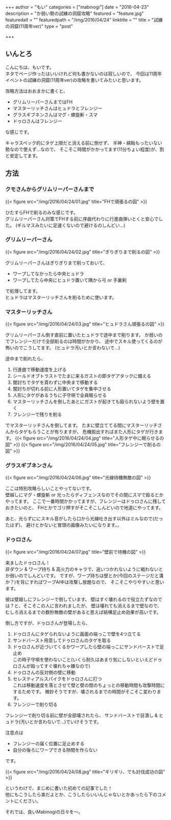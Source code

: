 +++
author = "もい"
categories = ["mabinogi"]
date = "2016-04-23"
description = "か弱い勢の試練の洞窟攻略"
featured = "feature.jpg"
featuredalt = ""
featuredpath = "/img/2016/04/24"
linktitle = ""
title = "試練の洞窟(11周年ver)"
type = "post"

+++

## いんとろ
こんにちは、もいです。  
ネタでページ作ったはいいけれど何も書かないのは寂しいので、
今回は11周年イベントの試練の洞窟(11周年ver)の攻略を書いてみたいと思います。

攻略方法はおおまかに書くと、

- グリムリーパーさんまではFH
- マスターリッチさんはヒュドラとフレンジー
- グラスギブネンさんはマグ・螺旋斬・スマ
- ドゥロさんはフレンジー

な感じです。

キャラスペック的にタゲ上限だと消える前に倒せず、
半神・綿飴もったいない勢なので使えず…なので、
そこそこ時間がかかってます(11分ちょい程度)が、割と安定してます。


## 方法
### クモさんからグリムリーパーさんまで
{{< figure src="/img/2016/04/24/01.jpg" title="FHで頑張るの図" >}}

ひたすらFHで削るのみな感じです。  
グリムリーパーさん対策でFHする前に序曲代わりに行進曲弾いとくと安心でした。
(ギルマスみたいに足速くないので避けるのしんどい…)


### グリムリーパーさん
{{< figure src="/img/2016/04/24/02.jpg" title="ぎりぎりまで削るの図" >}}

グリムリーパーさんはぎりぎりまで削っておいて、

- ワープしてなかったら中央ヒュドラ
- ワープしてたら中央にヒュドラ置いて隅から弓 or 手裏剣

で処理してます。  
ヒュドラはマスターリッチさんを削るために使います。

### マスターリッチさん
{{< figure src="/img/2016/04/24/03.jpg" title="ヒュドラさん頑張るの図" >}}

グリムリーパーさん倒す直前に置いたヒュドラで途中まで削ります。
か弱いのでフレンジーだけで全部削るのは時間がかかり、
途中でスキル使ってくるのが怖いのでこうしてます。
(ヒュドラ汚いとか言わないで…)

途中まで削れたら、

1. 行進曲で移動速度を上げる
2. シールドオブトラストでたまに来るガストの即タゲアタックに備える
3. 闇討ちでタゲを貰わずに中央まで移動する
4. 闇討ちが切れる前に人形置いてタゲを集中させる
5. 人形にタゲがあるうちに子守唄で全員眠らせる
6. マスターリッチさんを倒したあとにガストが起きても殴られないよう壁を置く
7. フレンジーで残りを削る

でマスターリッチさんを倒してます。
たまに壁立ててる間にマスターリッチさんからタゲもらうことが有りますが、
危機脱出すればまた人形にタゲが行きます。
{{< figure src="/img/2016/04/24/04.jpg" title="人形タゲ中に眠らせるの図" >}}
{{< figure src="/img/2016/04/24/05.jpg" title="フレンジーで削るの図" >}}

### グラスギブネンさん
{{< figure src="/img/2016/04/24/06.jpg" title="光線待機無敵の図" >}}

ここは特別攻略らしいことやってないです。  
壁越しにマグ・螺旋斬 or 光ったらディフェンスなのでその間にスマで殴るとかやってます。
ここで一番時間かかってますが、フレンジーはドゥロさんに残しておきたいのと、
FHとかでゴリ押すがそこそこしんどいので地道にやってます。

あと、光らずににスキル音がしたら口から光線吐き出す以外はミルなので(だったはず)、
避けとかないと冒頭の画像みたいになります。。

### ドゥロさん
{{< figure src="/img/2016/04/24/07.jpg" title="壁前で待機の図" >}}

来ましたドゥロさん！  
非ダウン & ワープ持ち & 高火力のキャラで、追いつかれないように戦わないと
か弱いのでしんどいです。
ですが、ワープ持ちは壁とか(今回のステージだと溝か？)を背にすればワープAI中は攻撃し放題なので、
そこそこやりやすいと思います。

彼は壁越しにフレンジーで倒しています。
壁はすぐ壊れるので役立たずなのでは？と、そこそこの人に言われましたが、
壁は壊れても消えるまで壁なので、むしろ消えるまでの数秒無敵の壁があると思えば結構足止め効果が高いです。

倒し方ですが、ドゥロさんが登場したら、

1. ドゥロさんにタゲられないように画面の端っこで壁を4つ立てる
2. サンドバースト用意してドゥロさんのタゲを取る
3. ドゥロさんが近づいてくるかワープしたら壁の端っこにサンドバーストで足止め  
   この時子守唄を使わないこと(いくら耐久はあまり気にしないといえどドゥロさんが殴ってすぐ壊れちゃ嫌なので)
4. ドゥロさんの反対側の壁に移動
5. セレスティアルスパイクをドゥロさんに打つ  
   これは移動速度を落とさせて壁と壁の間のちょっとの移動時間も攻撃時間にするためです。
   微妙そうですが、壊されるまでの時間がそこそこ変わります。
6. フレンジーで削り切る

フレンジーで削り切る前に壁が全部壊されたら、
サンドバーストで目潰し & ヒュドラ(汚いとか言わないで…)でいけそうです。

注意点は

- フレンジーの届く位置に足止めする
- 自分の後ろにワープできる隙間を作らない

です。

{{< figure src="/img/2016/04/24/08.jpg" title="ギリギリ、でも討伐成功の図" >}}

というわけで、まじめに書いた初めての記事でした！  
他にもこうしたら楽だよとか、こうしたらいいんじゃないとかあったら下のコメントにください。

それでは、良いMabinogiの日々を～。
